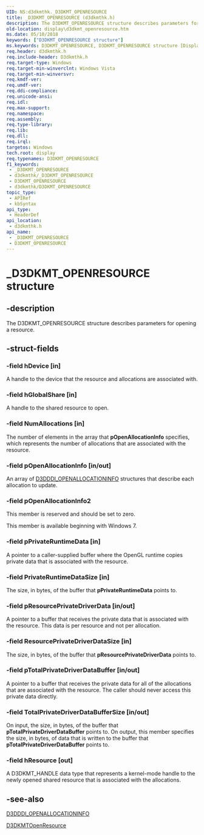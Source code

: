 ```yaml
---
UID: NS:d3dkmthk._D3DKMT_OPENRESOURCE
title: _D3DKMT_OPENRESOURCE (d3dkmthk.h)
description: The D3DKMT_OPENRESOURCE structure describes parameters for opening a resource.
old-location: display\d3dkmt_openresource.htm
ms.date: 05/10/2018
keywords: ["D3DKMT_OPENRESOURCE structure"]
ms.keywords: D3DKMT_OPENRESOURCE, D3DKMT_OPENRESOURCE structure [Display Devices], OpenGL_Structs_b069a94a-b78c-4fbf-b78d-7c5b0d025655.xml, _D3DKMT_OPENRESOURCE, d3dkmthk/D3DKMT_OPENRESOURCE, display.d3dkmt_openresource
req.header: d3dkmthk.h
req.include-header: D3dkmthk.h
req.target-type: Windows
req.target-min-winverclnt: Windows Vista
req.target-min-winversvr: 
req.kmdf-ver: 
req.umdf-ver: 
req.ddi-compliance: 
req.unicode-ansi: 
req.idl: 
req.max-support: 
req.namespace: 
req.assembly: 
req.type-library: 
req.lib: 
req.dll: 
req.irql: 
targetos: Windows
tech.root: display
req.typenames: D3DKMT_OPENRESOURCE
f1_keywords:
 - _D3DKMT_OPENRESOURCE
 - d3dkmthk/_D3DKMT_OPENRESOURCE
 - D3DKMT_OPENRESOURCE
 - d3dkmthk/D3DKMT_OPENRESOURCE
topic_type:
 - APIRef
 - kbSyntax
api_type:
 - HeaderDef
api_location:
 - d3dkmthk.h
api_name:
 - _D3DKMT_OPENRESOURCE
 - D3DKMT_OPENRESOURCE
---
```


# _D3DKMT_OPENRESOURCE structure


## -description

The D3DKMT_OPENRESOURCE structure describes parameters for opening a resource.

## -struct-fields

### -field hDevice [in]

A handle to the device that the resource and allocations are associated with.

### -field hGlobalShare [in]

A handle to the shared resource to open.

### -field NumAllocations [in]

The number of elements in the array that <b>pOpenAllocationInfo</b> specifies, which represents the number of allocations that are associated with the resource.

### -field pOpenAllocationInfo [in/out]

An array of <a href="/windows-hardware/drivers/ddi/d3dukmdt/ns-d3dukmdt-_d3dddi_openallocationinfo">D3DDDI_OPENALLOCATIONINFO</a> structures that describe each allocation to update.

### -field pOpenAllocationInfo2

This member is reserved and should be set to zero.

This member is available beginning with Windows 7.

### -field pPrivateRuntimeData [in]

A pointer to a caller-supplied buffer where the OpenGL runtime copies private data that is associated with the resource.

### -field PrivateRuntimeDataSize [in]

The size, in bytes, of the buffer that <b>pPrivateRuntimeData</b> points to.

### -field pResourcePrivateDriverData [in/out]

A pointer to a buffer that receives the private data that is associated with the resource. This data is per resource and not per allocation.

### -field ResourcePrivateDriverDataSize [in]

The size, in bytes, of the buffer that <b>pResourcePrivateDriverData</b> points to.

### -field pTotalPrivateDriverDataBuffer [in/out]

A pointer to a buffer that receives the private data for all of the allocations that are associated with the resource. The caller should never access this private data directly.

### -field TotalPrivateDriverDataBufferSize [in/out]

On input, the size, in bytes, of the buffer that <b>pTotalPrivateDriverDataBuffer</b> points to. On output, this member specifies the size, in bytes, of data that is written to the buffer that <b>pTotalPrivateDriverDataBuffer</b> points to.

### -field hResource [out]

A D3DKMT_HANDLE data type that represents a kernel-mode handle to the newly opened shared resource that is associated with the allocations.

## -see-also

<a href="/windows-hardware/drivers/ddi/d3dukmdt/ns-d3dukmdt-_d3dddi_openallocationinfo">D3DDDI_OPENALLOCATIONINFO</a>



<a href="/windows-hardware/drivers/ddi/d3dkmthk/nf-d3dkmthk-d3dkmtopenresource">D3DKMTOpenResource</a>

